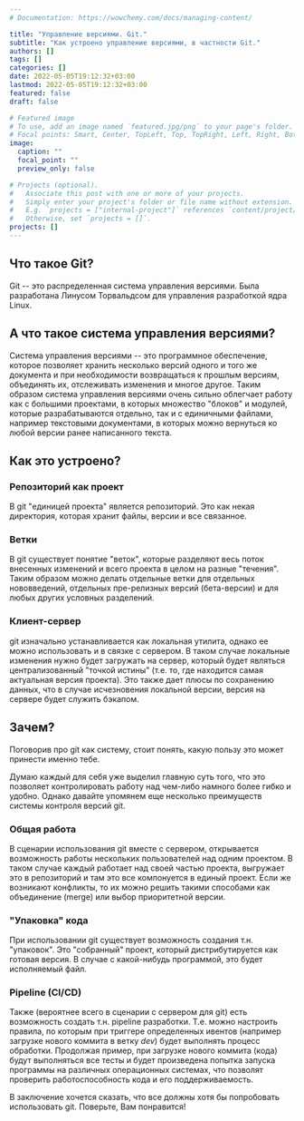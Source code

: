 ```yaml
---
# Documentation: https://wowchemy.com/docs/managing-content/

title: "Управление версиями. Git."
subtitle: "Как устроено управление версиями, в частности Git."
authors: []
tags: []
categories: []
date: 2022-05-05T19:12:32+03:00
lastmod: 2022-05-05T19:12:32+03:00
featured: false
draft: false

# Featured image
# To use, add an image named `featured.jpg/png` to your page's folder.
# Focal points: Smart, Center, TopLeft, Top, TopRight, Left, Right, BottomLeft, Bottom, BottomRight.
image:
  caption: ""
  focal_point: ""
  preview_only: false

# Projects (optional).
#   Associate this post with one or more of your projects.
#   Simply enter your project's folder or file name without extension.
#   E.g. `projects = ["internal-project"]` references `content/project/deep-learning/index.md`.
#   Otherwise, set `projects = []`.
projects: []
---
```


## Что такое Git?

Git -- это распределенная система управления версиями. Была разработана Линусом Торвальдсом для управления разработкой ядра Linux.

## А что такое система управления версиями?

Система управления версиями -- это программное обеспечение, которое позволяет хранить несколько версий одного и того же документа и при необходимости возвращаться к прошлым версиям, объединять их, отслеживать изменения и многое другое. Таким образом система управления версиями очень сильно облегчает работу как с большими проектами, в которых множество "блоков" и модулей, которые разрабатываются отдельно, так и с единичными файлами, например текстовыми документами, в которых можно вернуться ко любой версии ранее написанного текста.

## Как это устроено?

### Репозиторий как проект

В git "единицей проекта" является репозиторий. Это как некая директория, которая хранит файлы, версии и все связанное. 

### Ветки

В git существует понятие "веток", которые разделяют весь поток внесенных изменений и всего проекта в целом на разные "течения". Таким образом можно делать отдельные ветки для отдельных нововведений, отдельных пре-релизных версий (бета-версии) и для любых других условных разделений.

### Клиент-сервер

git изначально устанавливается как локальная утилита, однако ее можно использовать и в связке с сервером. В таком случае локальные изменения нужно будет загружать на сервер, который будет являться централизованный "точкой истины" (т.е. то, где находится самая актуальная версия проекта). Это также дает плюсы по сохранению данных, что в случае исчезновения локальной версии, версия на сервере будет служить бэкапом.

## Зачем?

Поговорив про git как систему, стоит понять, какую пользу это может принести именно тебе. 

Думаю каждый для себя уже выделил главную суть того, что это позволяет контролировать работу над чем-либо намного более гибко и удобно. Однако давайте упомянем еще несколько преимуществ системы контроля версий git.

### Общая работа

В сценарии использования git вместе с сервером, открывается возможность работы нескольких пользователей над одним проектом. В таком случае каждый работает над своей частью проекта, выгружает это в репозиторий и там это все компонуется в единый проект. Если же возникают конфликты, то их можно решить такими способами как объединение (merge) или выбор приоритетной версии.

### "Упаковка" кода

При использовании git существует возможность создания т.н. "упаковок". Это "собранный" проект, который дистрибутируется как готовая версия. В случае с какой-нибудь программой, это будет исполняемый файл.

### Pipeline (CI/CD)

Также (вероятнее всего в сценарии с сервером для git) есть возможность создать т.н. pipeline разработки. Т.е. можно настроить правила, по которым при триггере определенных ивентов (например загрузке нового коммита в ветку *dev*) будет выполнять процесс обработки. Продолжая пример, при загрузке нового коммита (кода) будут выполняться все тесты и будет произведена попытка запуска программы на различных операционных системах, что позволят проверить работоспособность кода и его поддерживаемость.


В заключение хочется сказать, что все должны хотя бы попробовать использовать git. Поверьте, Вам понравится!
